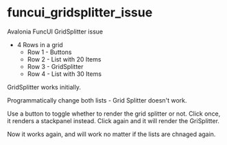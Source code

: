 # funcui_gridsplitter_issue
Avalonia FuncUI GridSplitter issue

- 4 Rows in a grid
  - Row 1 - Buttons
  - Row 2 - List with 20 Items
  - Row 3 - GridSplitter
  - Row 4 - List with 30 Items
  
GridSplitter works initially.

Programmatically change both lists - Grid Splitter doesn't work.

Use a button to toggle whether to render the grid splitter or not.
Click once, it renders a stackpanel instead. Click again and it will render the GriSplitter.

Now it works again, and will work no matter if the lists are chnaged again.




